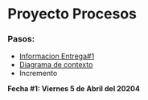 # Proyecto Procesos

### Pasos:
* [Informacion Entrega#1](https://javerianacaliedu-my.sharepoint.com/:x:/g/personal/miguelnivia19_javerianacali_edu_co/EctiEG3HdedAuslz7OmSFuEB-vgiTP_ZSIQuj7yECgr7rg?rtime=N8ylfntT3Eg)
* [Diagrama de contexto]([https://drive.google.com/file/d/1O-QCgmVg2kB7zh87FRJgxkPMpKGmtqHp/view?usp=sharing](https://drive.google.com/file/d/1O-QCgmVg2kB7zh87FRJgxkPMpKGmtqHp/view?usp=sharing))
* Incremento

**Fecha #1: Viernes 5 de Abril del 20204**
